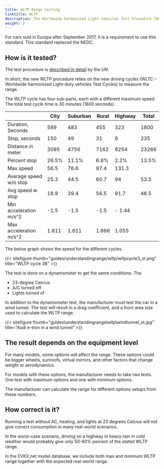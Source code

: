 ```yaml
---
title: WLTP Range testing
linktitle: WLTP
description: The Worldwide harmonized Light vehicles Test Procedure (WLTP) is a global standard for determining the range of electric vehicles.
weight: 2
---
```

<!-- markdownlint-disable MD033 -->

For cars sold in Europa after September 2017, it is a requirement to use this standard. This standard replaced the NEDC.

## How is it tested?

The test procedure is [described in detail](https://unece.org/transport/documents/2021/02/standards/un-regulation-no-154-worldwide-harmonized-light-vehicles-test) by the UN.

In short, the new WLTP procedure relies on the new driving cycles (WLTC – Worldwide harmonized Light-duty vehicles Test Cycles) to measure the range.

The WLTP cycle has four sub-parts, each with a different maximum speed. The total test cycle time is 30 minutes (1800 seconds).

|  | City | Suburban | Rural | Highway | Total |
|----|----|----|-----|------|-----|
|Duration, Seconds | 589 | 483 | 455 | 323 | 1800|
|Stop, seconds | 150 | 49 | 31 | 8| 235 |
| Distance in meter | 3095 | 4756 | 7162 | 8254 | 23266 |
| Percent stop | 26.5% | 11.1% | 6.8% | 2.2% | 13.5% |
| Max speed | 56.5 | 76.6 | 97.4 | 131.3 | |
| Average speed w/o stop | 25.3 | 44.5 | 60.7 | 94 | 53.5|
| Avg speed w stop | 18.9 | 39.4 | 56.5 | 91.7 | 46.5|
| Min acceleration  m/s^2 | -1.5 | -1.5 | -1.5 |- 1.44 | |
| Max acceleration  m/s^2 | 1.611 | 1.611 | 1.666 | 1.055 |

The below graph shows the speed for the different cycles.

{{< sitefigure thumb="guides/understandingrange/wltp/wltpcycle3_st.png" title="WLTP cycle 3B" >}}


The test is done on a dynamometer to get the same conditions. The 

- 23-degree Celcius
- A/C turned off
- Lights turned of

In addition to the dynamometer test, the manufacturer must test the car in a wind tunnel. The test will result in a drag coefficient, and a front area size used to calculate the WLTP range. 

{{< sitefigure thumb="guides\understandingrange\wltp\windtunnel_st.jpg" title="Audi e-tron in a wind tunnel" >}}

## The result depends on the equipment level

For many models, some options will affect the range. These options could be bigger wheels, sunroofs, virtual mirrors, and other factors that change weight or aerodynamics.

For models with these options, the manufacturer needs to take two tests. One test with maximum options and one with minimum options.

The manufacturer can calculate the range for different options setups from these numbers.

## How correct is it?

Running a test without AC, heating, and lights at 23 degrees Celcius will not give correct consumption in many real-world scenarios.

In the worst-case scenario, driving on a highway in heavy rain in cold weather would probably give only 50-60% percent of the stated WLTP range.  

In the EVKX.net model database, we include both max and minimum WLTP range together with the expected real-world range. 
